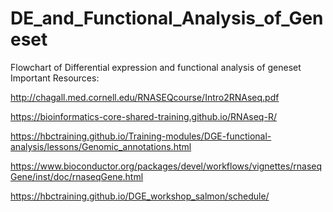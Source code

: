 # DE_and_Functional_Analysis_of_Geneset
Flowchart of Differential expression and functional analysis of geneset
Important Resources:

http://chagall.med.cornell.edu/RNASEQcourse/Intro2RNAseq.pdf

https://bioinformatics-core-shared-training.github.io/RNAseq-R/

https://hbctraining.github.io/Training-modules/DGE-functional-analysis/lessons/Genomic_annotations.html

https://www.bioconductor.org/packages/devel/workflows/vignettes/rnaseqGene/inst/doc/rnaseqGene.html

https://hbctraining.github.io/DGE_workshop_salmon/schedule/
